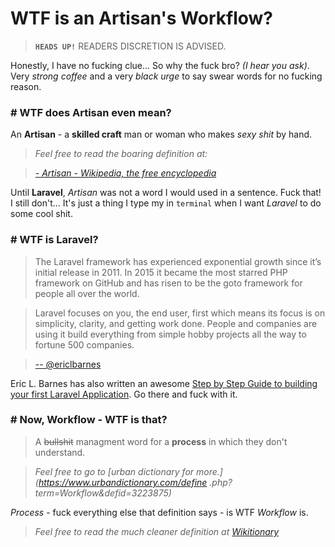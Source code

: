 # WTF is an Artisan's Workflow?

> **`HEADS UP!`** READERS DISCRETION IS ADVISED.

Honestly, I have no fucking clue... So why the fuck bro? *(I hear you ask)*. 
Very *strong coffee* and a very *black urge* to say swear words for no fucking reason.

### # WTF does Artisan even mean?

An **Artisan** - a **skilled craft** man or woman who makes *sexy shit* by hand.

> *Feel free to read the boaring definition at:* 

> *[- Artisan - Wikipedia, the free encyclopedia](https://en.wikipedia.org/wiki/Artisan)*

Until **Laravel**, *Artisan* was not a word I would used in a sentence. Fuck that! I still don't... 
It's just a thing I type my in `terminal` when I want *Laravel* to do some cool shit.

### # WTF is Laravel?

> The Laravel framework has experienced exponential growth since it’s initial release in 2011. In 2015 it
became the most starred PHP framework on GitHub and has risen to be the go­to framework for people
all over the world.

> Laravel focuses on you, the end user, first which means its focus is on simplicity, clarity, and getting
work done. People and companies are using it build everything from simple hobby projects all the way to fortune 500 companies.

> [-- @ericlbarnes](https://twitter.com/ericlbarnes)

Eric L. Barnes has also written an awesome [Step by Step Guide to building your first Laravel Application](https://dotdev.co/tutorials/step-by-step-guide-to-building-your-first-laravel-application/?utm_campaign=Laravel%20News&utm_medium=email&utm_source=ln93). Go there and fuck with it.

### # Now, Workflow - WTF is that?

> A <s>bullshit</s> managment word for a **process** in which they don't understand.

> *Feel free to go to [urban dictionary for more.](https://www.urbandictionary.com/define
.php?term=Workflow&defid=3223875)*

*Process* - fuck everything else that definition says - is WTF *Workflow* is.

> *Feel free to read the much cleaner definition at [Wikitionary](https://en.wiktionary.org/wiki/workflow)*